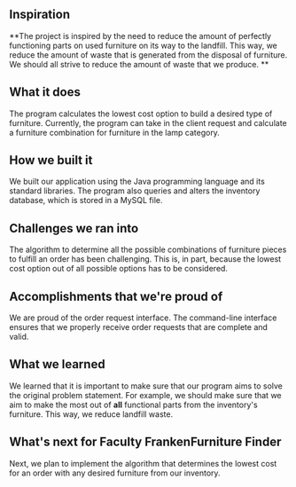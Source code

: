 ## Inspiration
**The project is inspired by the need to reduce the amount of perfectly functioning parts on used furniture on its way to the landfill. This way, we reduce the amount of waste that is generated from the disposal of furniture. We should all strive to reduce the amount of waste that we produce. **

## What it does
The program calculates the lowest cost option to build a desired type of furniture. Currently, the program can take in the client request and calculate a furniture combination for furniture in the lamp category. 

## How we built it
We built our application using the Java programming language and its standard libraries. The program also queries and alters the inventory database, which is stored in a MySQL file. 

## Challenges we ran into
The algorithm to determine all the possible combinations of furniture pieces to fulfill an order has been challenging. This is, in part, because the lowest cost option out of all possible options has to be considered. 

## Accomplishments that we're proud of
We are proud of the order request interface. The command-line interface ensures that we properly receive order requests that are complete and valid.

## What we learned
We learned that it is important to make sure that our program aims to solve the original problem statement. For example, we should make sure that we aim to make the most out of  **all** functional parts from the inventory's furniture. This way, we reduce landfill waste.

## What's next for Faculty FrankenFurniture Finder
Next, we plan to implement the algorithm that determines the lowest cost for an order with any desired furniture from our inventory. 